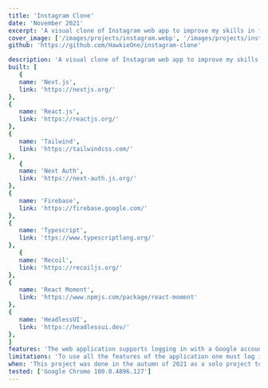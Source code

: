 ```yaml
---
title: 'Instagram Clone'
date: 'November 2021'
excerpt: 'A visual clone of Instagram web app to improve my skills in frontend development.'
cover_image: ['/images/projects/instagram.webp', '/images/projects/instagram.avif']
github: 'https://github.com/HawkieOne/instagram-clone'

description: 'A visual clone of Instagram web app to improve my skills in frontend development. In the project some new libraries are explored. These include Firebase for database management, Next Auth with Google authorization, Recoil for React state management, HeadlessUI for visual components and React Moment for showing relevant timestamps.'
built: [
   {
   name: 'Next.js',
   link: 'https://nextjs.org/'
},
{
   name: 'React.js',
   link: 'https://reactjs.org/'
},
{
   name: 'Tailwind',
   link: 'https://tailwindcss.com/'
},
   {
   name: 'Next Auth',
   link: 'https://next-auth.js.org/'
},
{
   name: 'Firebase',
   link: 'https://firebase.google.com/'
},
{
   name: 'Typescript',
   link: 'ttps://www.typescriptlang.org/'
},
   {
   name: 'Recoil',
   link: 'https://recoiljs.org/'
},
{
   name: 'React Moment',
   link: 'https://www.npmjs.com/package/react-moment'
},
{
   name: 'HeadlessUI',
   link: 'https://headlessui.dev/'
},
]
features: 'The web application supports logging in with a Google account, posting images, liking posts and commenting on posts. This is to mimic the basic functionality of Instagram. You can use the web application without logging in but then you can inly see the posts. You can not like or comment on posts and not posting you own images. I have plans to further develop the application to support posting stories, nested comments and support following different profiles.'
limitations: 'To use all the features of the application one must log in with a Google account. It would be better if one could use their Instagram account to log in. This would probably be possible to do but since Google works well right now I have no plans right now to extend the login alternatives.'
when: 'This project was done in the autumn of 2021 as a solo project to increase my knowledge in mainly NextJS, TypeScript and Firebase. In the beginning I followed a tutorial but I extended the functionality of the web applications beyond of what the tutorial did.'
tested: ['Google Chrome 100.0.4896.127']
---
```

